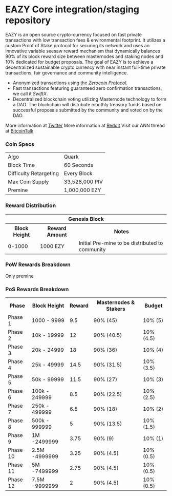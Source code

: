 EAZY Core integration/staging repository
=====================================


EAZY is an open source crypto-currency focused on fast private transactions with low transaction fees & environmental footprint.  It utilizes a custom Proof of Stake protocol for securing its network and uses an innovative variable seesaw reward mechanism that dynamically balances 90% of its block reward size between masternodes and staking nodes and 10% dedicated for budget proposals. The goal of EAZY is to achieve a decentralized sustainable crypto currency with near instant full-time private transactions, fair governance and community intelligence.
- Anonymized transactions using the [_Zerocoin Protocol_](http://www.eazy.org/zpiv).
- Fast transactions featuring guaranteed zero confirmation transactions, we call it _SwiftX_.
- Decentralized blockchain voting utilizing Masternode technology to form a DAO. The blockchain will distribute monthly treasury funds based on successful proposals submitted by the community and voted on by the DAO.

More information at [Twitter](https://twitter.com/NodeEazy) 
More information at [Reddit]( https://old.reddit.com/r/EAZYCommunityNode/)
Visit our ANN thread at [BitcoinTalk](http://www.bitcointalk.org/index.php?topic=)

### Coin Specs
<table>
<tr><td>Algo</td><td>Quark</td></tr>
<tr><td>Block Time</td><td>60 Seconds</td></tr>
<tr><td>Difficulty Retargeting</td><td>Every Block</td></tr>
<tr><td>Max Coin Supply</td><td>33,528,000 PIV</td></tr>
<tr><td>Premine</td><td>1,000,000 EZY</td></tr>
</table>

### Reward Distribution

<table>
<th colspan=4>Genesis Block</th>
<tr><th>Block Height</th><th>Reward Amount</th><th>Notes</th></tr>
<tr><td>0-1000</td><td>1000 EZY</td><td>Initial Pre-mine to be distributed to community </td></tr>
</table>

### PoW Rewards Breakdown
Only premine

### PoS Rewards Breakdown
     
<table>
<th>Phase</th><th>Block Height</th><th>Reward</th><th>Masternodes & Stakers</th><th>Budget</th>
<tr><td>Phase 1 </td><td>1000 - 9999</td><td>9.5</td><td>90% (45)</td><td>10% (5)</td></tr>
<tr><td>Phase 2 </td><td>10k  - 19999</td><td>12</td><td>90% (40.5)</td><td>10% (4.5)</td></tr>
<tr><td>Phase 3 </td><td>20k  - 24999</td><td>18</td><td>90% (36)</td><td>10% (4)</td></tr>
<tr><td>Phase 4 </td><td>25k  - 49999</td><td>14.5</td><td>90% (31.5)</td><td>10% (3.5)</td></tr>
<tr><td>Phase 5 </td><td>50k  - 99999</td><td>11.5</td><td>90% (27)</td><td>10% (3)</td></tr>
<tr><td>Phase 6 </td><td>100k - 249999</td><td>8.5</td><td>90% (22.5)</td><td>10% (2.5)</td></tr>
<tr><td>Phase 7 </td><td>250k - 499999</td><td>6.5</td><td>90% (18)</td><td>10% (2)</td></tr>
<tr><td>Phase 8 </td><td>500k - 999999</td><td>5</td><td>90% (13.5)</td><td>10% (1.5)</td></tr>
<tr><td>Phase 9 </td><td>1M   -2499999</td><td>3.75</td><td>90% (9)</td><td>10% (1)</td></tr>
<tr><td>Phase 10</td><td>2.5M -4999999</td><td>3.25</td><td>90% (4.5)</td><td>10% (0.5)</td></tr>
<tr><td>Phase 11</td><td>5M   -7499999</td><td>2.75</td><td>90% (4.5)</td><td>10% (0.5)</td></tr>
<tr><td>Phase 12</td><td>7.5M -9999999</td><td>2</td><td>90% (4.5)</td><td>10% (0.5)</td></tr>
</table>
